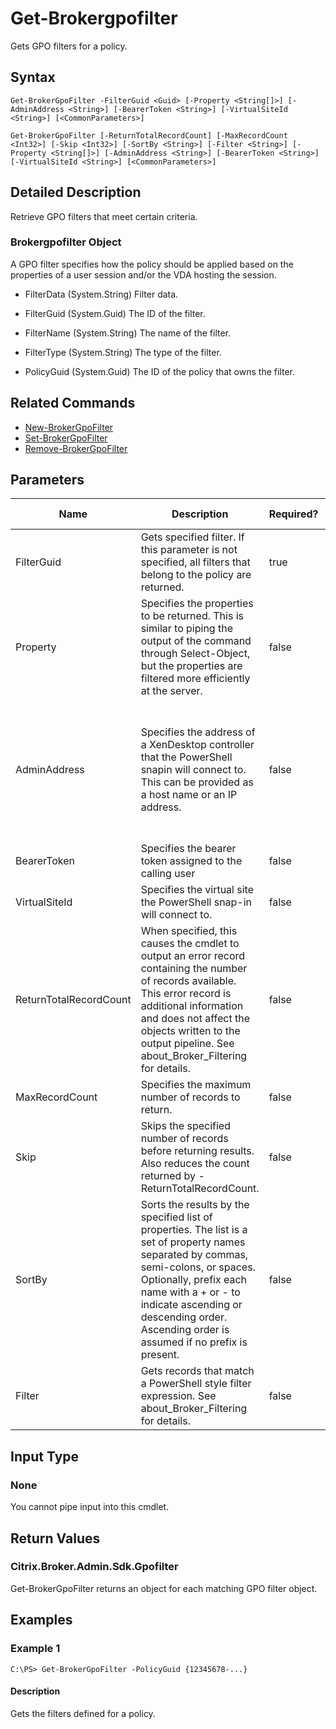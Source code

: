 ﻿
# Get-Brokergpofilter
Gets GPO filters for a policy.
## Syntax
```
Get-BrokerGpoFilter -FilterGuid <Guid> [-Property <String[]>] [-AdminAddress <String>] [-BearerToken <String>] [-VirtualSiteId <String>] [<CommonParameters>]

Get-BrokerGpoFilter [-ReturnTotalRecordCount] [-MaxRecordCount <Int32>] [-Skip <Int32>] [-SortBy <String>] [-Filter <String>] [-Property <String[]>] [-AdminAddress <String>] [-BearerToken <String>] [-VirtualSiteId <String>] [<CommonParameters>]
```
## Detailed Description
Retrieve GPO filters that meet certain criteria.


### Brokergpofilter Object
A GPO filter specifies how the policy should be applied based on the properties of a user session and/or the VDA hosting the session.


  * FilterData (System.String) Filter data.

  * FilterGuid (System.Guid) The ID of the filter.

  * FilterName (System.String) The name of the filter.

  * FilterType (System.String) The type of the filter.

  * PolicyGuid (System.Guid) The ID of the policy that owns the filter.


## Related Commands

* [New-BrokerGpoFilter](../New-BrokerGpoFilter/)
* [Set-BrokerGpoFilter](../Set-BrokerGpoFilter/)
* [Remove-BrokerGpoFilter](../Remove-BrokerGpoFilter/)
## Parameters
| Name   | Description | Required? | Pipeline Input | Default Value |
| --- | --- | --- | --- | --- |
| FilterGuid | Gets specified filter. If this parameter is not specified, all filters that belong to the policy are returned. | true | false |  |
| Property | Specifies the properties to be returned. This is similar to piping the output of the command through Select-Object, but the properties are filtered more efficiently at the server. | false | false |  |
| AdminAddress | Specifies the address of a XenDesktop controller that the PowerShell snapin will connect to. This can be provided as a host name or an IP address. | false | false | Localhost. Once a value is provided by any cmdlet, this value will become the default. |
| BearerToken | Specifies the bearer token assigned to the calling user | false | false |  |
| VirtualSiteId | Specifies the virtual site the PowerShell snap-in will connect to. | false | false |  |
| ReturnTotalRecordCount | When specified, this causes the cmdlet to output an error record containing the number of records available. This error record is additional information and does not affect the objects written to the output pipeline. See about\_Broker\_Filtering for details. | false | false | False |
| MaxRecordCount | Specifies the maximum number of records to return. | false | false | 250 |
| Skip | Skips the specified number of records before returning results. Also reduces the count returned by -ReturnTotalRecordCount. | false | false | 0 |
| SortBy | Sorts the results by the specified list of properties. The list is a set of property names separated by commas, semi-colons, or spaces. Optionally, prefix each name with a + or - to indicate ascending or descending order. Ascending order is assumed if no prefix is present. | false | false | The default sort order is by name or unique identifier. |
| Filter | Gets records that match a PowerShell style filter expression. See about\_Broker\_Filtering for details. | false | false |  |

## Input Type

### None
You cannot pipe input into this cmdlet.
## Return Values

### Citrix.Broker.Admin.Sdk.Gpofilter
Get-BrokerGpoFilter returns an object for each matching GPO filter object.
## Examples

### Example 1
```
C:\PS> Get-BrokerGpoFilter -PolicyGuid {12345678-...}
```
#### Description
Gets the filters defined for a policy.
